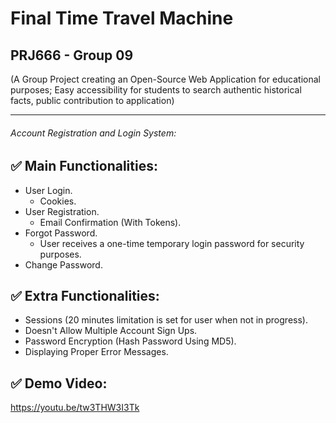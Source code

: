 # Final Time Travel Machine

PRJ666 - Group 09
-----------------

(A Group Project creating an Open-Source Web Application for educational purposes; Easy accessibility for students to search authentic historical facts, public contribution to application)

----------------------

###### Account Registration and Login System:

:white_check_mark: Main Functionalities:
----------------------
- User Login.
  - Cookies. 
- User Registration. 
  - Email Confirmation (With Tokens).
- Forgot Password.
  - User receives a one-time temporary login password for security purposes.
- Change Password.

:white_check_mark: Extra Functionalities:
-------
- Sessions (20 minutes limitation is set for user when not in progress).
- Doesn't Allow Multiple Account Sign Ups.
- Password Encryption (Hash Password Using MD5).
- Displaying Proper Error Messages.

:white_check_mark: Demo Video:
----------------

https://youtu.be/tw3THW3I3Tk
